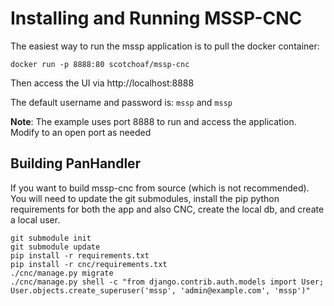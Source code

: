 # Installing and Running MSSP-CNC


The easiest way to run the mssp application is to pull the docker container:

    docker run -p 8888:80 scotchoaf/mssp-cnc

Then access the UI via http://localhost:8888

The default username and password is: `mssp` and `mssp`

**Note**: The example uses port 8888 to run and access the application. Modify to an open port as needed


Building PanHandler
-------------------

If you want to build mssp-cnc from source (which is not recommended). You will need to update the git submodules,
install the pip python requirements for both the app and also CNC, create the local db, and create a local user.


    git submodule init
    git submodule update
    pip install -r requirements.txt
    pip install -r cnc/requirements.txt
    ./cnc/manage.py migrate
    ./cnc/manage.py shell -c "from django.contrib.auth.models import User; User.objects.create_superuser('mssp', 'admin@example.com', 'mssp')"